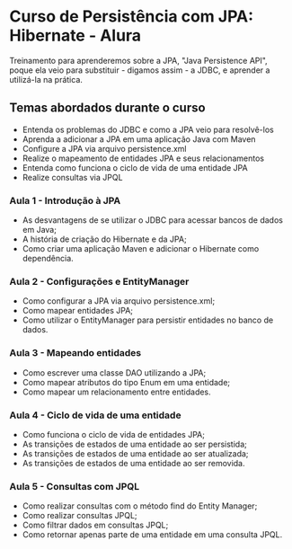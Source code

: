 
# Curso de Persistência com JPA: Hibernate - Alura

Treinamento para aprenderemos sobre a JPA, "Java Persistence API", poque ela veio para substituir - digamos assim - a JDBC, e aprender a utilizá-la na prática.

## Temas abordados durante o curso

- Entenda os problemas do JDBC e como a JPA veio para resolvê-los
- Aprenda a adicionar a JPA em uma aplicação Java com Maven
- Configure a JPA via arquivo persistence.xml
- Realize o mapeamento de entidades JPA e seus relacionamentos
- Entenda como funciona o ciclo de vida de uma entidade JPA
- Realize consultas via JPQL

### Aula 1 - Introdução à JPA

- As desvantagens de se utilizar o JDBC para acessar bancos de dados em Java;
- A história de criação do Hibernate e da JPA;
- Como criar uma aplicação Maven e adicionar o Hibernate como dependência.

### Aula 2 - Configurações e EntityManager

- Como configurar a JPA via arquivo persistence.xml;
- Como mapear entidades JPA;
- Como utilizar o EntityManager para persistir entidades no banco de dados.

### Aula 3 - Mapeando entidades

- Como escrever uma classe DAO utilizando a JPA;
- Como mapear atributos do tipo Enum em uma entidade;
- Como mapear um relacionamento entre entidades.

### Aula 4 - Ciclo de vida de uma entidade

- Como funciona o ciclo de vida de entidades JPA;
- As transições de estados de uma entidade ao ser persistida;
- As transições de estados de uma entidade ao ser atualizada;
- As transições de estados de uma entidade ao ser removida.

### Aula 5 - Consultas com JPQL

- Como realizar consultas com o método find do Entity Manager;
- Como realizar consultas JPQL;
- Como filtrar dados em consultas JPQL;
- Como retornar apenas parte de uma entidade em uma consulta JPQL.
